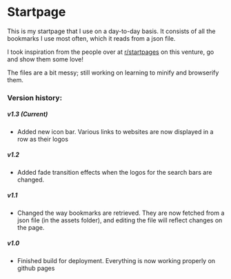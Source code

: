 # Startpage

This is my startpage that I use on a day-to-day basis. It consists of all the bookmarks I use most often, which it reads from a
json file.

I took inspiration from the people over at [r/startpages](https://www.reddit.com/r/startpages) on this venture, go and show them some love!

The files are a bit messy; still working on learning to minify and browserify them.

### Version history:
##### v1.3 (Current)
- Added new icon bar. Various links to websites are now displayed in a row as their logos

##### v1.2
- Added fade transition effects when the logos for the search bars are changed.

##### v1.1
- Changed the way bookmarks are retrieved. They are now fetched from a json file (in the assets folder), and editing the file
will reflect changes on the page.

##### v1.0
- Finished build for deployment. Everything is now working properly on github pages
